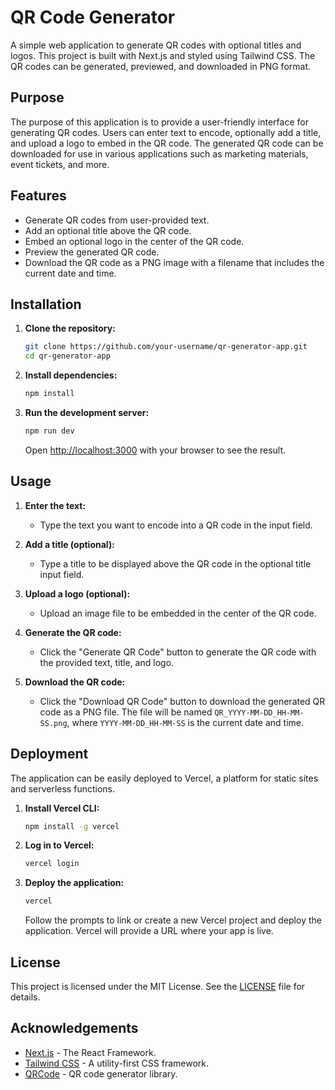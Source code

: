 # QR Code Generator

A simple web application to generate QR codes with optional titles and logos. This project is built with Next.js and styled using Tailwind CSS. The QR codes can be generated, previewed, and downloaded in PNG format.

## Purpose

The purpose of this application is to provide a user-friendly interface for generating QR codes. Users can enter text to encode, optionally add a title, and upload a logo to embed in the QR code. The generated QR code can be downloaded for use in various applications such as marketing materials, event tickets, and more.

## Features

- Generate QR codes from user-provided text.
- Add an optional title above the QR code.
- Embed an optional logo in the center of the QR code.
- Preview the generated QR code.
- Download the QR code as a PNG image with a filename that includes the current date and time.

## Installation

1. **Clone the repository:**
   ```sh
   git clone https://github.com/your-username/qr-generator-app.git
   cd qr-generator-app
   ```

2. **Install dependencies:**
   ```sh
   npm install
   ```

3. **Run the development server:**
   ```sh
   npm run dev
   ```
   Open [http://localhost:3000](http://localhost:3000) with your browser to see the result.

## Usage

1. **Enter the text:**
   - Type the text you want to encode into a QR code in the input field.

2. **Add a title (optional):**
   - Type a title to be displayed above the QR code in the optional title input field.

3. **Upload a logo (optional):**
   - Upload an image file to be embedded in the center of the QR code.

4. **Generate the QR code:**
   - Click the "Generate QR Code" button to generate the QR code with the provided text, title, and logo.

5. **Download the QR code:**
   - Click the "Download QR Code" button to download the generated QR code as a PNG file. The file will be named `QR_YYYY-MM-DD_HH-MM-SS.png`, where `YYYY-MM-DD_HH-MM-SS` is the current date and time.

## Deployment

The application can be easily deployed to Vercel, a platform for static sites and serverless functions.

1. **Install Vercel CLI:**
   ```sh
   npm install -g vercel
   ```

2. **Log in to Vercel:**
   ```sh
   vercel login
   ```

3. **Deploy the application:**
   ```sh
   vercel
   ```
   Follow the prompts to link or create a new Vercel project and deploy the application. Vercel will provide a URL where your app is live.

## License

This project is licensed under the MIT License. See the [LICENSE](LICENSE) file for details.

## Acknowledgements

- [Next.js](https://nextjs.org/) - The React Framework.
- [Tailwind CSS](https://tailwindcss.com/) - A utility-first CSS framework.
- [QRCode](https://github.com/soldair/node-qrcode) - QR code generator library.